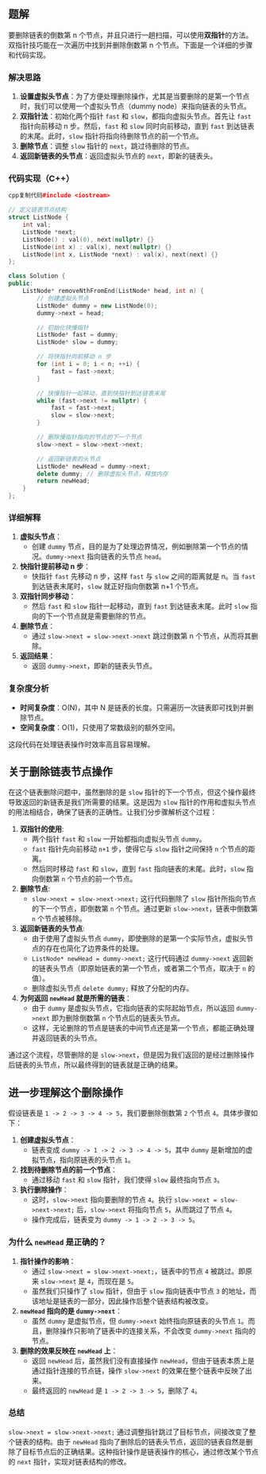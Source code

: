 ## 题解

要删除链表的倒数第 n 个节点，并且只进行一趟扫描，可以使用**双指针**的方法。双指针技巧能在一次遍历中找到并删除倒数第 n 个节点。下面是一个详细的步骤和代码实现。

### 解决思路

1. **设置虚拟头节点**：为了方便处理删除操作，尤其是当要删除的是第一个节点时，我们可以使用一个虚拟头节点（dummy node）来指向链表的头节点。
2. **双指针法**：初始化两个指针 `fast` 和 `slow`，都指向虚拟头节点。首先让 `fast` 指针向前移动 n 步。然后，`fast` 和 `slow` 同时向前移动，直到 `fast` 到达链表的末尾。此时，`slow` 指针将指向待删除节点的前一个节点。
3. **删除节点**：调整 `slow` 指针的 `next`，跳过待删除的节点。
4. **返回新链表的头节点**：返回虚拟头节点的 `next`，即新的链表头。

### 代码实现（C++）

```cpp
cpp复制代码#include <iostream>

// 定义链表节点结构
struct ListNode {
    int val;
    ListNode *next;
    ListNode() : val(0), next(nullptr) {}
    ListNode(int x) : val(x), next(nullptr) {}
    ListNode(int x, ListNode *next) : val(x), next(next) {}
};

class Solution {
public:
    ListNode* removeNthFromEnd(ListNode* head, int n) {
        // 创建虚拟头节点
        ListNode* dummy = new ListNode(0);
        dummy->next = head;

        // 初始化快慢指针
        ListNode* fast = dummy;
        ListNode* slow = dummy;

        // 将快指针向前移动 n 步
        for (int i = 0; i < n; ++i) {
            fast = fast->next;
        }

        // 快慢指针一起移动，直到快指针到达链表末尾
        while (fast->next != nullptr) {
            fast = fast->next;
            slow = slow->next;
        }

        // 删除慢指针指向的节点的下一个节点
        slow->next = slow->next->next;

        // 返回新链表的头节点
        ListNode* newHead = dummy->next;
        delete dummy; // 删除虚拟头节点，释放内存
        return newHead;
    }
};
```

### 详细解释

1. **虚拟头节点**：
   - 创建 `dummy` 节点，目的是为了处理边界情况，例如删除第一个节点的情况。`dummy->next` 指向链表的头节点 `head`。
2. **快指针提前移动 n 步**：
   - 快指针 `fast` 先移动 n 步，这样 `fast` 与 `slow` 之间的距离就是 n。当 `fast` 到达链表末尾时，`slow` 就正好指向倒数第 n+1 个节点。
3. **双指针同步移动**：
   - 然后 `fast` 和 `slow` 指针一起移动，直到 `fast` 到达链表末尾。此时 `slow` 指向的下一个节点就是需要删除的节点。
4. **删除节点**：
   - 通过 `slow->next = slow->next->next` 跳过倒数第 n 个节点，从而将其删除。
5. **返回结果**：
   - 返回 `dummy->next`，即新的链表头节点。

### 复杂度分析

- **时间复杂度**：O(N)，其中 N 是链表的长度。只需遍历一次链表即可找到并删除节点。
- **空间复杂度**：O(1)，只使用了常数级别的额外空间。

这段代码在处理链表操作时效率高且容易理解。

## 关于删除链表节点操作

在这个链表删除问题中，虽然删除的是 `slow` 指针的下一个节点，但这个操作最终导致返回的新链表是我们所需要的结果。这是因为 `slow` 指针的作用和虚拟头节点的用法相结合，确保了链表的正确性。让我们分步骤解析这个过程：

1. **双指针的使用**:
   - 两个指针 `fast` 和 `slow` 一开始都指向虚拟头节点 `dummy`。
   - `fast` 指针先向前移动 `n+1` 步，使得它与 `slow` 指针之间保持 `n` 个节点的距离。
   - 然后同时移动 `fast` 和 `slow`，直到 `fast` 指向链表的末尾。此时，`slow` 指向倒数第 `n` 个节点的前一个节点。
2. **删除节点**:
   - `slow->next = slow->next->next;` 这行代码删除了 `slow` 指针所指向节点的下一个节点，即倒数第 `n` 个节点。通过更新 `slow->next`，链表中倒数第 `n` 个节点被移除。
3. **返回新链表的头节点**:
   - 由于使用了虚拟头节点 `dummy`，即使删除的是第一个实际节点，虚拟头节点的存在也简化了边界条件的处理。
   - `ListNode* newHead = dummy->next;` 这行代码通过 `dummy->next` 返回新的链表头节点（即原始链表的第一个节点，或者第二个节点，取决于 `n` 的值）。
   - 删除虚拟头节点 `delete dummy;` 释放了分配的内存。
4. **为何返回 `newHead` 就是所需的链表**：
   - 由于 `dummy` 是虚拟头节点，它指向链表的实际起始节点，所以返回 `dummy->next` 即为删除倒数第 `n` 个节点后的链表头节点。
   - 这样，无论删除的节点是链表的中间节点还是第一个节点，都能正确处理并返回链表的头节点。

通过这个流程，尽管删除的是 `slow->next`，但是因为我们返回的是经过删除操作后链表的头节点，所以最终得到的链表就是正确的结果。

## 进一步理解这个删除操作

假设链表是 `1 -> 2 -> 3 -> 4 -> 5`，我们要删除倒数第 `2` 个节点 `4`。具体步骤如下：

1. **创建虚拟头节点**：
   - 链表变成 `dummy -> 1 -> 2 -> 3 -> 4 -> 5`，其中 `dummy` 是新增加的虚拟节点，指向原链表的头节点 `1`。
2. **找到待删除节点的前一个节点**：
   - 通过移动 `fast` 和 `slow` 指针，我们使得 `slow` 最终指向节点 `3`。
3. **执行删除操作**：
   - 这时，`slow->next` 指向要删除的节点 `4`。执行 `slow->next = slow->next->next;` 后，`slow->next` 将指向节点 `5`，从而跳过了节点 `4`。
   - 操作完成后，链表变为 `dummy -> 1 -> 2 -> 3 -> 5`。

### 为什么 `newHead` 是正确的？

1. **指针操作的影响**：
   - 通过 `slow->next = slow->next->next;`，链表中的节点 `4` 被跳过。即原来 `slow->next` 是 `4`，而现在是 `5`。
   - 虽然我们只操作了 `slow` 指针，但由于 `slow` 指向链表中节点 `3` 的地址，而该地址是链表的一部分，因此操作后整个链表结构被改变。
2. **`newHead` 指向的是 `dummy->next`**：
   - 虽然 `dummy` 是虚拟节点，但 `dummy->next` 始终指向原链表的头节点 `1`。而且，删除操作只影响了链表中的连接关系，不会改变 `dummy->next` 指向的节点。
3. **删除的效果反映在 `newHead` 上**：
   - 返回 `newHead` 后，虽然我们没有直接操作 `newHead`，但由于链表本质上是通过指针连接的节点链，操作 `slow->next` 的效果在整个链表中反映了出来。
   - 最终返回的 `newHead` 是 `1 -> 2 -> 3 -> 5`，删除了 `4`。

### 总结

`slow->next = slow->next->next;` 通过调整指针跳过了目标节点，间接改变了整个链表的结构。由于 `newHead` 指向了删除后的链表头节点，返回的链表自然是删除了目标节点后的正确结果。这种指针操作是链表操作的核心，通过修改某个节点的 `next` 指针，实现对链表结构的修改。